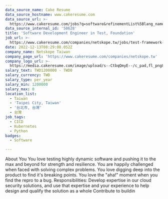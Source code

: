 ```yaml
---
data_source_name: Cake Resume
data_source_hostname: www.cakeresume.com
data_source_url: >-
  https://www.cakeresume.com/jobs?q=software&refinementList%5Blang_name%5D%5B0%5D=English&refinementList%5Bsalary_type%5D=per_year&range%5Bsalary_range%5D%5Bmin%5D=1000000&page=2
data_source_internal_id: '50628'
title: 'Software Development Engineer in Test, Foundation'
job_url: >-
  https://www.cakeresume.com/companies/netskope.tw/jobs/test-framework-developer-foundation
date: 2022-12-13T08:29:08.052Z
company_name: Netskope Taiwan
company_page_url: 'https://www.cakeresume.com/companies/netskope.tw'
company_logo_url: >-
  https://media.cakeresume.com/image/upload/s--CtbqQmyE--/c_pad,fl_png8,h_200,w_200/v1669011335/bfiv2ufqjlcsk4mixduc.png
salary_text: TWD1200000 - TWD0
salary_currency: TWD
salary_type: per_year
salary_min: 1200000
salary_max: 0
location_list:
  - Taiwan
  - 'Taipei City, Taiwan'
  - '台北市, 台灣'
  - 台灣
job_tags:
  - CICD
  - Kubernetes
  - Python
badges:
  - Software

---
```


About You You love testing highly dynamic software and pushing it to the max and beyond for strength and resilience. You are happily challenged when faced with solving complex problems. You love digging deep into the product to find it's breaking points. You love the "aha!" moment when you find the repro to a bug. Responsibilities: Develop expertise in our cloud security solutions, and use that expertise and your experience to help design and qualify the solution as a whole Contribute to buildin
